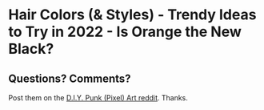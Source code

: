 # Hair Colors (& Styles) -  Trendy Ideas to Try in 2022 - Is Orange the New Black?



## Questions? Comments?

Post them on the [D.I.Y. Punk (Pixel) Art reddit](https://old.reddit.com/r/DIYPunkArt). Thanks.




